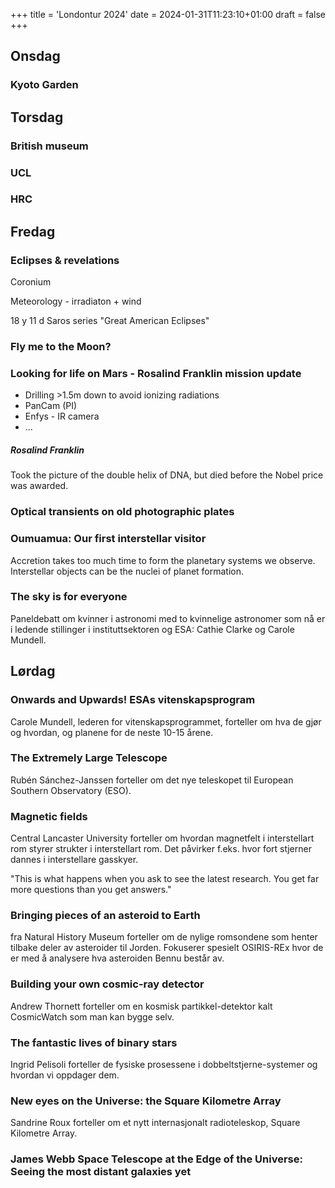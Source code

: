 +++
title = 'Londontur 2024'
date = 2024-01-31T11:23:10+01:00
draft = false
+++

## Onsdag
### Kyoto Garden
## Torsdag

### British museum
### UCL

### HRC

## Fredag
### Eclipses & revelations
Coronium

Meteorology - irradiaton + wind

18 y 11 d Saros series
"Great American Eclipses"

### Fly me to the Moon?

### Looking for life on Mars - Rosalind Franklin mission update
- Drilling >1.5m down to avoid ionizing radiations
- PanCam (PI)
- Enfys - IR camera 
- ...
##### Rosalind Franklin
Took the picture of the double helix of DNA, but died before the Nobel price was awarded.
        
### Optical transients on old photographic plates
### Oumuamua: Our first interstellar visitor
Accretion takes too much time to form the planetary systems we observe. Interstellar objects can be the nuclei of planet formation.
### The sky is for everyone
Paneldebatt om kvinner i astronomi med to kvinnelige astronomer som nå er i ledende stillinger i instituttsektoren og ESA: Cathie Clarke og Carole Mundell.
## Lørdag
### Onwards and Upwards! ESAs vitenskapsprogram
Carole Mundell, lederen for vitenskapsprogrammet, forteller om hva de gjør og hvordan, og planene for de neste 10-15 årene. 
### The Extremely Large Telescope 
Rubén Sánchez-Janssen forteller om det nye teleskopet til European Southern Observatory (ESO).
### Magnetic fields
Central Lancaster University forteller om hvordan magnetfelt i interstellart rom styrer strukter i interstellart rom. Det påvirker f.eks. hvor fort stjerner dannes i interstellare gasskyer.

"This is what happens when you ask to see the latest research. You get far more questions than you get answers."
### Bringing pieces of an asteroid to Earth
fra Natural History Museum forteller om de nylige romsondene som henter tilbake deler av asteroider til Jorden. Fokuserer spesielt OSIRIS-REx hvor de er med å analysere hva asteroiden Bennu består av.
### Building your own cosmic-ray detector
Andrew Thornett forteller om en kosmisk partikkel-detektor kalt CosmicWatch som man kan bygge selv. 
### The fantastic lives of binary stars
Ingrid Pelisoli forteller de fysiske prosessene i dobbeltstjerne-systemer og hvordan vi oppdager dem.
### New eyes on the Universe: the Square Kilometre Array
Sandrine Roux forteller om et nytt internasjonalt radioteleskop, Square Kilometre Array. 
### James Webb Space Telescope at the Edge of the Universe: Seeing the most distant galaxies yet
